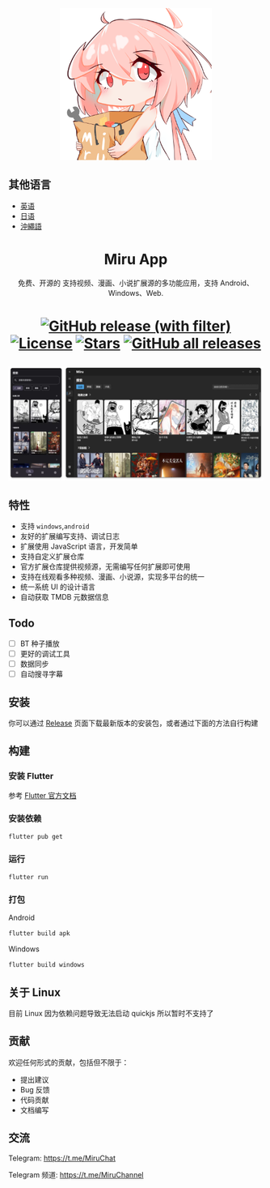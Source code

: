 <p align="center">
<img width="300" src="./assets/icon/logo.png" alt="Miru 看板娘"/>
</p>

## 其他语言
- [英语](README-en.md)
- [日语](README-ja.md)
- [沖繩語](README-ryu.md)

<h1 align="center">
Miru App
</h1>

<p align="center">免费、开源的 支持视频、漫画、小说扩展源的多功能应用，支持 Android、Windows、Web.</p>

<h1 align="center">

[![GitHub release (with filter)](https://img.shields.io/github/v/release/miru-project/miru-app)](https://github.com/miru-project/miru-app/releases/latest)
[![License](https://img.shields.io/github/license/miru-project/miru-app)](https://github.com/miru-project/miru-app/blob/main/LICENSE)
[![Stars](https://img.shields.io/github/stars/miru-project/miru-app)](https://github.com/miru-project/miru-app/stargazers)
[![GitHub all releases](https://img.shields.io/github/downloads/miru-project/miru-app/total)](https://github.com/miru-project/miru-app/releases/latest)

</h1>

![screenshot](assets/screenshot/screenshot.webp)

## 特性

- 支持 `windows`,`android`
- 友好的扩展编写支持、调试日志
- 扩展使用 JavaScript 语言，开发简单
- 支持自定义扩展仓库
- 官方扩展仓库提供视频源，无需编写任何扩展即可使用
- 支持在线观看多种视频、漫画、小说源，实现多平台的统一
- 统一系统 UI 的设计语言
- 自动获取 TMDB 元数据信息

## Todo

- [ ] BT 种子播放
- [ ] 更好的调试工具
- [ ] 数据同步
- [ ] 自动搜寻字幕

## 安装

你可以通过 [Release](https://github.com/miru-project/miru-app/releases/latest) 页面下载最新版本的安装包，或者通过下面的方法自行构建 

## 构建

### 安装 Flutter

参考 [Flutter 官方文档](https://flutter.dev/docs/get-started/install)

### 安装依赖

```bash
flutter pub get
```

### 运行

```bash
flutter run
```

### 打包

Android

```bash
flutter build apk
```

Windows

```bash
flutter build windows
```

## 关于 Linux

目前 Linux 因为依赖问题导致无法启动 quickjs 所以暂时不支持了


## 贡献

欢迎任何形式的贡献，包括但不限于：

- 提出建议
- Bug 反馈
- 代码贡献
- 文档编写


## 交流

Telegram: https://t.me/MiruChat

Telegram 频道: https://t.me/MiruChannel
